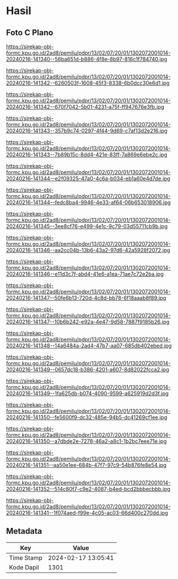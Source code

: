 # Hasil

## Foto C Plano

https://sirekap-obj-formc.kpu.go.id/2ad8/pemilu/pdpr/13/02/07/20/01/1302072001014-20240216-141340--56ba651d-b886-4f8e-8b97-816c1f784740.jpg

https://sirekap-obj-formc.kpu.go.id/2ad8/pemilu/pdpr/13/02/07/20/01/1302072001014-20240216-141342--6260503f-1608-45f3-8338-6b0dcc30e6d1.jpg

https://sirekap-obj-formc.kpu.go.id/2ad8/pemilu/pdpr/13/02/07/20/01/1302072001014-20240216-141342--670f7042-5b01-4231-a75f-ff947676e3fb.jpg

https://sirekap-obj-formc.kpu.go.id/2ad8/pemilu/pdpr/13/02/07/20/01/1302072001014-20240216-141343--357b9c74-0297-4f44-9d69-c7af13d2e216.jpg

https://sirekap-obj-formc.kpu.go.id/2ad8/pemilu/pdpr/13/02/07/20/01/1302072001014-20240216-141343--7b89b15c-8dd4-421e-83ff-7a869e6ebe2c.jpg

https://sirekap-obj-formc.kpu.go.id/2ad8/pemilu/pdpr/13/02/07/20/01/1302072001014-20240216-141344--e2f09325-47a0-4c6a-b034-eb1a60e4d7de.jpg

https://sirekap-obj-formc.kpu.go.id/2ad8/pemilu/pdpr/13/02/07/20/01/1302072001014-20240216-141344--fedc8ba4-9946-4e33-af64-06b653018906.jpg

https://sirekap-obj-formc.kpu.go.id/2ad8/pemilu/pdpr/13/02/07/20/01/1302072001014-20240216-141345--3ee8cf76-e499-4e1c-9c79-03d55711cb9b.jpg

https://sirekap-obj-formc.kpu.go.id/2ad8/pemilu/pdpr/13/02/07/20/01/1302072001014-20240216-141346--aa2cc04b-13b6-43a2-97d6-42a5928f2072.jpg

https://sirekap-obj-formc.kpu.go.id/2ad8/pemilu/pdpr/13/02/07/20/01/1302072001014-20240216-141346--e11d3c7f-abd4-41e6-a1ea-71ae7c72e2ba.jpg

https://sirekap-obj-formc.kpu.go.id/2ad8/pemilu/pdpr/13/02/07/20/01/1302072001014-20240216-141347--50fe6b13-720d-4c8d-bb78-6f18aaab8f89.jpg

https://sirekap-obj-formc.kpu.go.id/2ad8/pemilu/pdpr/13/02/07/20/01/1302072001014-20240216-141347--10b6b242-e92a-4e47-9d58-7887f9185b26.jpg

https://sirekap-obj-formc.kpu.go.id/2ad8/pemilu/pdpr/13/02/07/20/01/1302072001014-20240216-141348--14a6484a-2ad4-47b7-aa07-685db402ebed.jpg

https://sirekap-obj-formc.kpu.go.id/2ad8/pemilu/pdpr/13/02/07/20/01/1302072001014-20240216-141349--0657dc18-b386-4201-a607-8d82022fcca2.jpg

https://sirekap-obj-formc.kpu.go.id/2ad8/pemilu/pdpr/13/02/07/20/01/1302072001014-20240216-141349--1fa625db-b074-4090-9599-a625919d2d3f.jpg

https://sirekap-obj-formc.kpu.go.id/2ad8/pemilu/pdpr/13/02/07/20/01/1302072001014-20240216-141350--fe5600f9-dc32-485e-94b5-dc41269cf1ee.jpg

https://sirekap-obj-formc.kpu.go.id/2ad8/pemilu/pdpr/13/02/07/20/01/1302072001014-20240216-141350--a7dbde2e-7278-46a2-a8c1-1b2bc7eee71e.jpg

https://sirekap-obj-formc.kpu.go.id/2ad8/pemilu/pdpr/13/02/07/20/01/1302072001014-20240216-141351--aa50e1ee-684b-47f7-97c9-54b876fe8e54.jpg

https://sirekap-obj-formc.kpu.go.id/2ad8/pemilu/pdpr/13/02/07/20/01/1302072001014-20240216-141352--514c80f7-c9e2-4087-b4ed-bcd2bbbecbbb.jpg

https://sirekap-obj-formc.kpu.go.id/2ad8/pemilu/pdpr/13/02/07/20/01/1302072001014-20240216-141341--1f074aed-f99e-4c05-ac03-66d400c270dd.jpg


## Metadata

| Key        | Value               |
| ---------- | ------------------- |
| Time Stamp | 2024-02-17 13:05:41 |
| Kode Dapil | 1301                |



